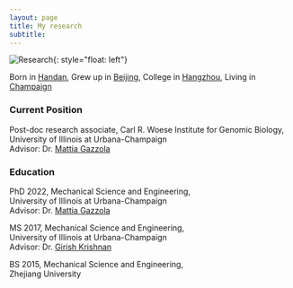 ```yaml
---
layout: page
title: My research
subtitle:
---
```


![Research](assets/img/Research.png){: style="float: left"}

Born in [Handan](https://en.wikipedia.org/wiki/Handan), Grew up in [Beijing](https://en.wikipedia.org/wiki/Beijing), College in [Hangzhou](https://en.wikipedia.org/wiki/Hangzhou), Living in [Champaign](https://en.wikipedia.org/wiki/Champaign,_Illinois)
### Current Position
Post-doc research associate, Carl R. Woese Institute for Genomic Biology, 
<br />University of Illinois at Urbana-Champaign
<br />Advisor: Dr. [Mattia Gazzola](https://mattia-lab.com)
### Education
PhD 2022, Mechanical Science and Engineering, 
<br />University of Illinois at Urbana-Champaign
<br />Advisor: Dr. [Mattia Gazzola](https://mattia-lab.com)

MS 2017, Mechanical Science and Engineering, 
<br />University of Illinois at Urbana-Champaign
<br />Advisor: Dr. [Girish Krishnan](https://monolithicsystemslab.ise.illinois.edu)

BS 2015, Mechanical Science and Engineering, 
<br />Zhejiang University

